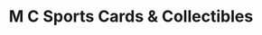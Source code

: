 ---
title: "M C Sports Cards & Collectibles"
url: /mount-carmel/m-c-sports-cards-und-collectibles/
shop: Andenken
---